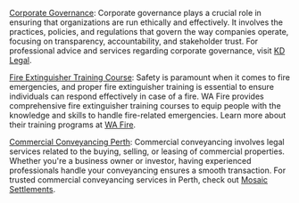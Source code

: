 [Corporate Governance](https://www.kdlegal.com.au): Corporate governance plays a crucial role in ensuring that organizations are run ethically and effectively. It involves the practices, policies, and regulations that govern the way companies operate, focusing on transparency, accountability, and stakeholder trust. For professional advice and services regarding corporate governance, visit [KD Legal](https://www.kdlegal.com.au).

[Fire Extinguisher Training Course](https://www.wa-fire.com.au): Safety is paramount when it comes to fire emergencies, and proper fire extinguisher training is essential to ensure individuals can respond effectively in case of a fire. WA Fire provides comprehensive fire extinguisher training courses to equip people with the knowledge and skills to handle fire-related emergencies. Learn more about their training programs at [WA Fire](https://www.wa-fire.com.au).

[Commercial Conveyancing Perth](https://www.mosaicsettlements.com.au): Commercial conveyancing involves legal services related to the buying, selling, or leasing of commercial properties. Whether you're a business owner or investor, having experienced professionals handle your conveyancing ensures a smooth transaction. For trusted commercial conveyancing services in Perth, check out [Mosaic Settlements](https://www.mosaicsettlements.com.au).
